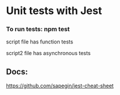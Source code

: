 # Unit tests with Jest

### To run tests: npm test

script file has function tests

script2 file has asynchronous tests

## Docs: 
https://github.com/sapegin/jest-cheat-sheet